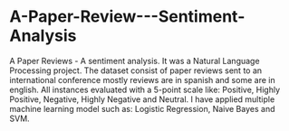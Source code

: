 # A-Paper-Review---Sentiment-Analysis
A Paper Reviews -  A sentiment analysis. It was a Natural Language Processing project. The dataset consist of paper reviews sent to an international conference mostly reviews are in spanish and some are in english. All instances evaluated with a 5-point scale like: Positive, Highly Positive, Negative, Highly Negative and Neutral. I have applied multiple machine learning model such as: Logistic Regression, Naive Bayes and SVM.
